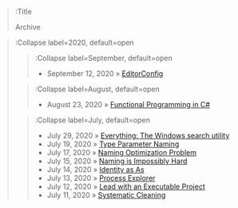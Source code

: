 > :Title
>
> Archive

> :Collapse label=2020, default=open
>
> > :Collapse label=September, default=open
> > - September 12, 2020 » [EditorConfig](/2020-09-12_editorconfig)
>
> > :Collapse label=August, default=open
> > - August 23, 2020 » [Functional Programming in C#](/2020-08-23_functional_programming_in_csharp)
>
> > :Collapse label=July, default=open
> > - July 29, 2020 » [Everything: The Windows search utility](/2020-07-29_everything_the_windows_search_utility)
> > - July 19, 2020 » [Type Parameter Naming](/2020-07-19_type_parameter_naming)
> > - July 17, 2020 » [Naming Optimization Problem](/2020-07-17_naming_optimization_problem)
> > - July 15, 2020 » [Naming is Impossibly Hard](/2020-07-15_naming_is_impossibly_hard)
> > - July 14, 2020 » [Identity as As](/2020-07-14_identity_as_as)
> > - July 13, 2020 » [Process Explorer](/2020-07-13_process_explorer)
> > - July 12, 2020 » [Lead with an Executable Project](/2020-07-12_executable_project_first)
> > - July 11, 2020 » [Systematic Cleaning](/2020-07-11_systematic_cleaning)